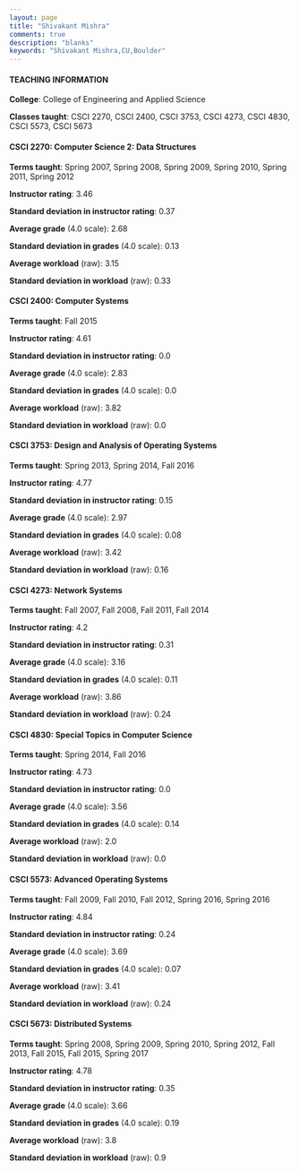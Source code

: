 ```yaml
---
layout: page
title: "Shivakant Mishra" 
comments: true
description: "blanks"
keywords: "Shivakant Mishra,CU,Boulder"
---
```

<head>
<script src="https://ajax.googleapis.com/ajax/libs/jquery/2.1.3/jquery.min.js"></script>
<script src="https://dl.dropboxusercontent.com/s/pc42nxpaw1ea4o9/highcharts.js?dl=0"></script>
<!-- <script src="../assets/js/highcharts.js"></script> -->
<style type="text/css">@font-face {
	font-family: "Bebas Neue";
	src: url(https://www.filehosting.org/file/details/544349/BebasNeue Regular.otf) format("opentype");
	}
	h1.Bebas { 
		font-family: "Bebas Neue", Verdana, Tahoma;
	}
</style>
</head>
	   
#### TEACHING INFORMATION

**College**: College of Engineering and Applied Science

**Classes taught**: CSCI 2270, CSCI 2400, CSCI 3753, CSCI 4273, CSCI 4830, CSCI 5573, CSCI 5673

#### CSCI 2270: Computer Science 2: Data Structures

**Terms taught**: Spring 2007, Spring 2008, Spring 2009, Spring 2010, Spring 2011, Spring 2012

**Instructor rating**: 3.46

**Standard deviation in instructor rating**: 0.37

**Average grade** (4.0 scale): 2.68

**Standard deviation in grades** (4.0 scale): 0.13

**Average workload** (raw): 3.15

**Standard deviation in workload** (raw): 0.33

#### CSCI 2400: Computer Systems

**Terms taught**: Fall 2015

**Instructor rating**: 4.61

**Standard deviation in instructor rating**: 0.0

**Average grade** (4.0 scale): 2.83

**Standard deviation in grades** (4.0 scale): 0.0

**Average workload** (raw): 3.82

**Standard deviation in workload** (raw): 0.0

#### CSCI 3753: Design and Analysis of Operating Systems

**Terms taught**: Spring 2013, Spring 2014, Fall 2016

**Instructor rating**: 4.77

**Standard deviation in instructor rating**: 0.15

**Average grade** (4.0 scale): 2.97

**Standard deviation in grades** (4.0 scale): 0.08

**Average workload** (raw): 3.42

**Standard deviation in workload** (raw): 0.16

#### CSCI 4273: Network Systems

**Terms taught**: Fall 2007, Fall 2008, Fall 2011, Fall 2014

**Instructor rating**: 4.2

**Standard deviation in instructor rating**: 0.31

**Average grade** (4.0 scale): 3.16

**Standard deviation in grades** (4.0 scale): 0.11

**Average workload** (raw): 3.86

**Standard deviation in workload** (raw): 0.24

#### CSCI 4830: Special Topics in Computer Science

**Terms taught**: Spring 2014, Fall 2016

**Instructor rating**: 4.73

**Standard deviation in instructor rating**: 0.0

**Average grade** (4.0 scale): 3.56

**Standard deviation in grades** (4.0 scale): 0.14

**Average workload** (raw): 2.0

**Standard deviation in workload** (raw): 0.0

#### CSCI 5573: Advanced Operating Systems

**Terms taught**: Fall 2009, Fall 2010, Fall 2012, Spring 2016, Spring 2016

**Instructor rating**: 4.84

**Standard deviation in instructor rating**: 0.24

**Average grade** (4.0 scale): 3.69

**Standard deviation in grades** (4.0 scale): 0.07

**Average workload** (raw): 3.41

**Standard deviation in workload** (raw): 0.24

#### CSCI 5673: Distributed Systems

**Terms taught**: Spring 2008, Spring 2009, Spring 2010, Spring 2012, Fall 2013, Fall 2015, Fall 2015, Spring 2017

**Instructor rating**: 4.78

**Standard deviation in instructor rating**: 0.35

**Average grade** (4.0 scale): 3.66

**Standard deviation in grades** (4.0 scale): 0.19

**Average workload** (raw): 3.8

**Standard deviation in workload** (raw): 0.9


